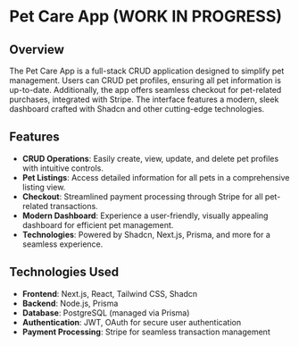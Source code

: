 # Pet Care App (WORK IN PROGRESS)

## Overview

The Pet Care App is a full-stack CRUD application designed to simplify pet management. Users can CRUD pet profiles, ensuring all pet information is up-to-date. Additionally, the app offers seamless checkout for pet-related purchases, integrated with Stripe. The interface features a modern, sleek dashboard crafted with Shadcn and other cutting-edge technologies.

## Features

- **CRUD Operations**: Easily create, view, update, and delete pet profiles with intuitive controls.
- **Pet Listings**: Access detailed information for all pets in a comprehensive listing view.
- **Checkout**: Streamlined payment processing through Stripe for all pet-related transactions.
- **Modern Dashboard**: Experience a user-friendly, visually appealing dashboard for efficient pet management.
- **Technologies**: Powered by Shadcn, Next.js, Prisma, and more for a seamless experience.

## Technologies Used

- **Frontend**: Next.js, React, Tailwind CSS, Shadcn
- **Backend**: Node.js, Prisma
- **Database**: PostgreSQL (managed via Prisma)
- **Authentication**: JWT, OAuth for secure user authentication
- **Payment Processing**: Stripe for seamless transaction management

